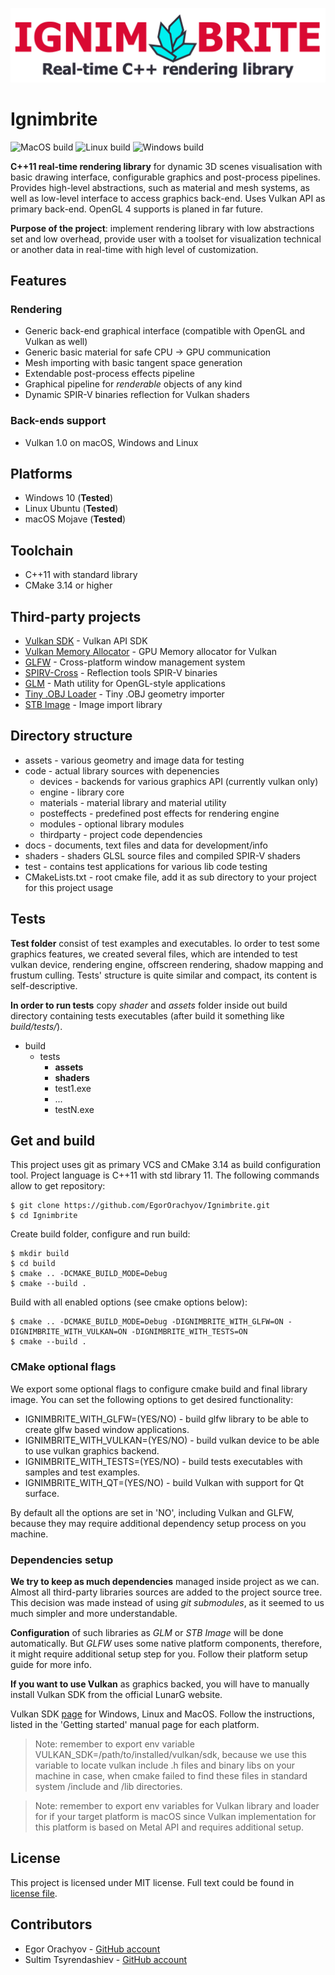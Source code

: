 ![Project logo](https://github.com/EgorOrachyov/Ignimbrite/blob/master/docs/pictures/Logo1020x240.png)

# Ignimbrite

![MacOS build](https://github.com/EgorOrachyov/VulkanRenderer/workflows/MacOS/badge.svg)
![Linux build](https://github.com/EgorOrachyov/VulkanRenderer/workflows/Linux/badge.svg)
![Windows build](https://github.com/EgorOrachyov/VulkanRenderer/workflows/Windows/badge.svg)

**C++11 real-time rendering library** for dynamic 3D scenes visualisation with 
basic drawing interface, configurable graphics and post-process pipelines. 
Provides high-level abstractions, such as material and mesh systems, as well 
as low-level interface to access graphics back-end. Uses Vulkan API as primary 
back-end. OpenGL 4 supports is planed in far future.

**Purpose of the project**: implement rendering library with low abstractions set 
and low overhead, provide user with a toolset for visualization technical 
or another data in real-time with high level of customization. 

## Features

### Rendering
* Generic back-end graphical interface (compatible with OpenGL and Vulkan as well)
* Generic basic material for safe CPU -> GPU communication
* Mesh importing with basic tangent space generation
* Extendable post-process effects pipeline
* Graphical pipeline for *renderable* objects of any kind
* Dynamic SPIR-V binaries reflection for Vulkan shaders

### Back-ends support
* Vulkan 1.0 on macOS, Windows and Linux

## Platforms
* Windows 10 (**Tested**)
* Linux Ubuntu (**Tested**)
* macOS Mojave (**Tested**)

## Toolchain
* C++11 with standard library
* CMake 3.14 or higher

## Third-party projects
* [Vulkan SDK](https://vulkan.lunarg.com) - Vulkan API SDK
* [Vulkan Memory Allocator](https://github.com/GPUOpen-LibrariesAndSDKs/VulkanMemoryAllocator) - GPU Memory allocator for Vulkan
* [GLFW](https://github.com/glfw/glfw) - Cross-platform window management system
* [SPIRV-Cross](https://github.com/KhronosGroup/SPIRV-Cross) - Reflection tools SPIR-V binaries
* [GLM](https://github.com/g-truc/glm) - Math utility for OpenGL-style applications 
* [Tiny .OBJ Loader](https://github.com/syoyo/tinyobjloader) - Tiny .OBJ geometry importer
* [STB Image](https://github.com/nothings/stb) - Image import library

## Directory structure

* assets - various geometry and image data for testing
* code - actual library sources with depenencies
  * devices - backends for various graphics API (currently vulkan only)
  * engine - library core 
  * materials - material library and material utility
  * posteffects - predefined post effects for rendering engine
  * modules - optional library modules
  * thirdparty - project code dependencies 
* docs - documents, text files and data for development/info
* shaders - shaders GLSL source files  and compiled SPIR-V shaders
* test - contains test applications for various lib code testing
* CMakeLists.txt - root cmake file, add it as sub directory to your project for this project usage

## Tests

**Test folder** consist of test examples and executables. Io order to test some
graphics features, we created several files, which are intended to test vulkan 
device, rendering engine, offscreen rendering, shadow mapping and frustum culling.
Tests' structure is quite similar and compact, its content is self-descriptive. 

**In order to run tests** copy *shader* and *assets* folder inside out build directory
containing tests executables (after build it something like *build/tests/*).

* build
  * tests
    * **assets**
    * **shaders**
    * test1.exe
    * ...
    * testN.exe

## Get and build 

This project uses git as primary VCS and CMake 3.14 as build configuration tool.
Project language is C++11 with std library 11. The following commands allow to get repository:

```
$ git clone https://github.com/EgorOrachyov/Ignimbrite.git
$ cd Ignimbrite
```

Create build folder, configure and run build:

```
$ mkdir build
$ cd build
$ cmake .. -DCMAKE_BUILD_MODE=Debug
$ cmake --build .
```

Build with all enabled options (see cmake options below):

```
$ cmake .. -DCMAKE_BUILD_MODE=Debug -DIGNIMBRITE_WITH_GLFW=ON -DIGNIMBRITE_WITH_VULKAN=ON -DIGNIMBRITE_WITH_TESTS=ON 
$ cmake --build .
```

### CMake optional flags

We export some optional flags to configure cmake build and final
library image. You can set the following options to get desired functionality:

* IGNIMBRITE_WITH_GLFW=(YES/NO) - build glfw library to be able to create glfw based window applications.
* IGNIMBRITE_WITH_VULKAN=(YES/NO) - build vulkan device to be able to use vulkan graphics backend.
* IGNIMBRITE_WITH_TESTS=(YES/NO) - build tests executables with samples and test examples.
* IGNIMBRITE_WITH_QT=(YES/NO) - build Vulkan with support for Qt surface.

By default all the options are set in 'NO', including Vulkan and GLFW, because
they may require additional dependency setup process on you machine. 

### Dependencies setup

**We try to keep as much dependencies** managed inside project as we can. 
Almost all third-party libraries sources are added to the project source tree.
This decision was made instead of using *git submodules*, as it seemed to us much 
simpler and more understandable. 

**Configuration** of such libraries as *GLM* or *STB Image* will be done automatically. 
But *GLFW* uses some native platform components, therefore, it might require additional 
setup step for you. Follow their platform setup guide for more info.

**If you want to use Vulkan** as graphics backed, you will have to manually install
Vulkan SDK from the official LunarG website.

Vulkan SDK [page](https://vulkan.lunarg.com/sdk/home) for Windows, Linux and MacOS. 
Follow the instructions, listed in the 'Getting started' manual page for each platform.

> Note: remember to export env variable VULKAN_SDK=/path/to/installed/vulkan/sdk, 
> because we use this variable to locate vulkan include .h files and binary libs on your
> machine in case, when cmake failed to find these files in standard system /include and /lib directories.

> Note: remember to export env variables for Vulkan library and loader for if your
> target platform is macOS since Vulkan implementation for this platform is 
> based on Metal API and requires additional setup.

## License

This project is licensed under MIT license. 
Full text could be found in [license file](https://github.com/EgorOrachyov/Ignimbrite/blob/master/LICENSE.md).

## Contributors

* Egor Orachyov - [GitHub account](https://github.com/EgorOrachyov)
* Sultim Tsyrendashiev - [GitHub account](https://github.com/SultimTsyrendashiev)
